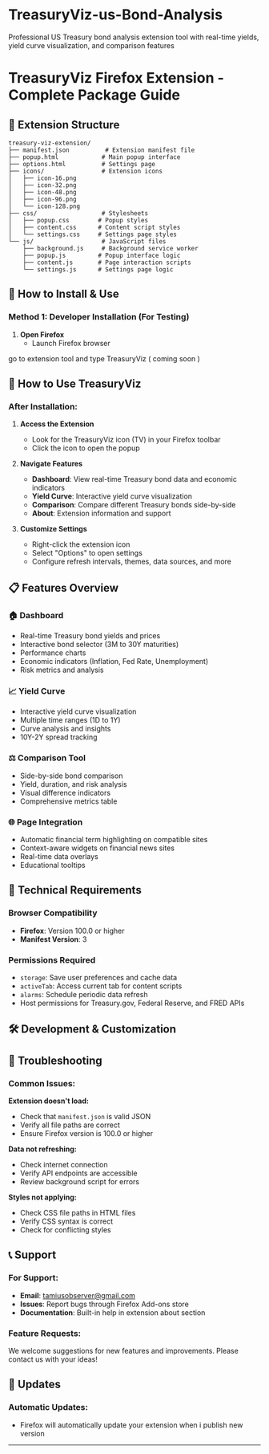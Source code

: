 # TreasuryViz-us-Bond-Analysis
Professional US Treasury bond analysis extension tool with real-time yields, yield curve visualization, and comparison features
# TreasuryViz Firefox Extension - Complete Package Guide

## 📁 Extension Structure

```
treasury-viz-extension/
├── manifest.json          # Extension manifest file
├── popup.html            # Main popup interface
├── options.html          # Settings page
├── icons/                # Extension icons
│   ├── icon-16.png
│   ├── icon-32.png
│   ├── icon-48.png
│   ├── icon-96.png
│   └── icon-128.png
├── css/                  # Stylesheets
│   ├── popup.css        # Popup styles
│   ├── content.css      # Content script styles
│   └── settings.css     # Settings page styles
└── js/                   # JavaScript files
    ├── background.js     # Background service worker
    ├── popup.js         # Popup interface logic
    ├── content.js       # Page interaction scripts
    └── settings.js      # Settings page logic
```

## 🚀 How to Install & Use

### Method 1: Developer Installation (For Testing)

1. **Open Firefox**
   - Launch Firefox browser

go to extension tool and type TreasuryViz ( coming soon )

## 🎯 How to Use TreasuryViz

### After Installation:

1. **Access the Extension**
   - Look for the TreasuryViz icon (TV) in your Firefox toolbar
   - Click the icon to open the popup

2. **Navigate Features**
   - **Dashboard**: View real-time Treasury bond data and economic indicators
   - **Yield Curve**: Interactive yield curve visualization
   - **Comparison**: Compare different Treasury bonds side-by-side
   - **About**: Extension information and support

3. **Customize Settings**
   - Right-click the extension icon
   - Select "Options" to open settings
   - Configure refresh intervals, themes, data sources, and more

## 📋 Features Overview

### 🏠 Dashboard
- Real-time Treasury bond yields and prices
- Interactive bond selector (3M to 30Y maturities)
- Performance charts
- Economic indicators (Inflation, Fed Rate, Unemployment)
- Risk metrics and analysis

### 📈 Yield Curve
- Interactive yield curve visualization
- Multiple time ranges (1D to 1Y)
- Curve analysis and insights
- 10Y-2Y spread tracking

### ⚖️ Comparison Tool
- Side-by-side bond comparison
- Yield, duration, and risk analysis
- Visual difference indicators
- Comprehensive metrics table

### 🌐 Page Integration
- Automatic financial term highlighting on compatible sites
- Context-aware widgets on financial news sites
- Real-time data overlays
- Educational tooltips

## 🔧 Technical Requirements

### Browser Compatibility
- **Firefox**: Version 100.0 or higher
- **Manifest Version**: 3

### Permissions Required
- `storage`: Save user preferences and cache data
- `activeTab`: Access current tab for content scripts
- `alarms`: Schedule periodic data refresh
- Host permissions for Treasury.gov, Federal Reserve, and FRED APIs

## 🛠️ Development & Customization


## 🐛 Troubleshooting

### Common Issues:

**Extension doesn't load:**
- Check that `manifest.json` is valid JSON
- Verify all file paths are correct
- Ensure Firefox version is 100.0 or higher

**Data not refreshing:**
- Check internet connection
- Verify API endpoints are accessible
- Review background script for errors

**Styles not applying:**
- Check CSS file paths in HTML files
- Verify CSS syntax is correct
- Check for conflicting styles

## 📞 Support

### For Support:
- **Email**: tamiusobserver@gmail.com
- **Issues**: Report bugs through Firefox Add-ons store
- **Documentation**: Built-in help in extension about section

### Feature Requests:
We welcome suggestions for new features and improvements. Please contact us with your ideas!

## 🔄 Updates

### Automatic Updates:
- Firefox will automatically update your extension when i publish new version



---
